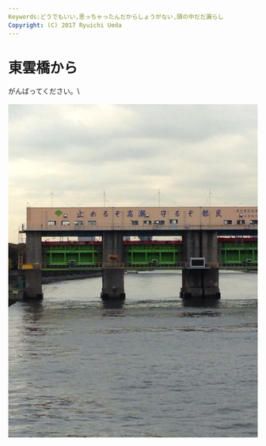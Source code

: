```yaml
---
Keywords:どうでもいい,思っちゃったんだからしょうがない,頭の中だだ漏らし
Copyright: (C) 2017 Ryuichi Ueda
---
```

# 東雲橋から
がんばってください。\\<br /><br /><a href="20131111-1833012.jpg"><img src="20131111-1833012.jpg" alt="20131111-183301.jpg" class="alignnone size-full" /></a>
